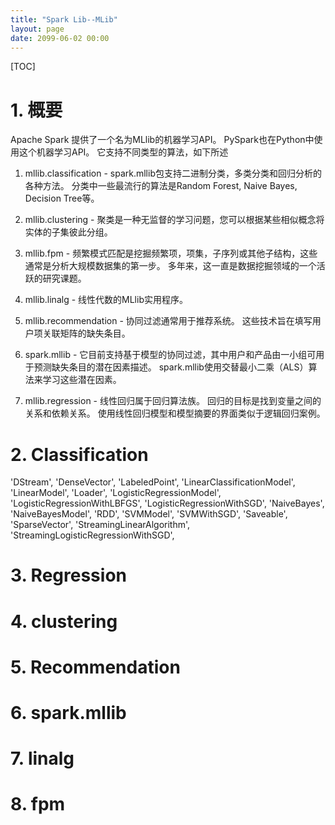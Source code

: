 ```yaml
---
title: "Spark Lib--MLib"
layout: page
date: 2099-06-02 00:00
---
```


[TOC]
# 1. 概要

Apache Spark 提供了一个名为MLlib的机器学习API。 PySpark也在Python中使用这个机器学习API。 它支持不同类型的算法，如下所述
1. mllib.classification - spark.mllib包支持二进制分类，多类分类和回归分析的各种方法。 分类中一些最流行的算法是Random Forest, Naive Bayes, Decision Tree等。

2. mllib.clustering - 聚类是一种无监督的学习问题，您可以根据某些相似概念将实体的子集彼此分组。

3. mllib.fpm - 频繁模式匹配是挖掘频繁项，项集，子序列或其他子结构，这些通常是分析大规模数据集的第一步。 多年来，这一直是数据挖掘领域的一个活跃的研究课题。

4. mllib.linalg - 线性代数的MLlib实用程序。

5. mllib.recommendation - 协同过滤通常用于推荐系统。 这些技术旨在填写用户项关联矩阵的缺失条目。

6. spark.mllib - 它目前支持基于模型的协同过滤，其中用户和产品由一小组可用于预测缺失条目的潜在因素描述。 spark.mllib使用交替最小二乘（ALS）算法来学习这些潜在因素。

7. mllib.regression - 线性回归属于回归算法族。 回归的目标是找到变量之间的关系和依赖关系。 使用线性回归模型和模型摘要的界面类似于逻辑回归案例。






# 2. Classification

'DStream',
 'DenseVector',
 'LabeledPoint',
 'LinearClassificationModel',
 'LinearModel',
 'Loader',
 'LogisticRegressionModel',
 'LogisticRegressionWithLBFGS',
 'LogisticRegressionWithSGD',
 'NaiveBayes',
 'NaiveBayesModel',
 'RDD',
 'SVMModel',
 'SVMWithSGD',
 'Saveable',
 'SparseVector',
 'StreamingLinearAlgorithm',
 'StreamingLogisticRegressionWithSGD',

# 3. Regression

# 4. clustering


# 5. Recommendation

# 6. spark.mllib 

# 7. linalg

# 8. fpm